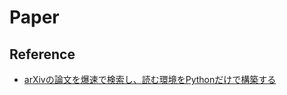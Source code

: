 # Paper 

## Reference
- [arXivの論文を爆速で検索し、読む環境をPythonだけで構築する](https://qiita.com/Icchy_tsukuba/items/b39976b47acfdc58fd39)